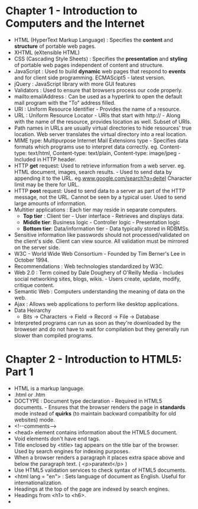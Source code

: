 # Chapter 1 - Introduction to Computers and the Internet

* HTML (HyperText Markup Language) : Specifies the **content** and **structure** of portable web pages.
* XHTML (eXtensible HTML)
* CSS (Cascading Style Sheets) : Specifies the **presentation** and **styling** of portable web pages independent of content and structure.
* JavaScript : Used to build **dynamic** web pages that respond to **events** and for client side programming. ECMAScipt5 - latest version.
* jQuery : JavaScript library with more GUI features
* Validators : Used to ensure that browsers process our code properly.
* mailto:emailAddress : Can be used as a hyperlink to open the default mail program with the "To" address filled.
* URI : Uniform Resource Identifier - Provides the name of a resource.
* URL : Uniform Resource Locator - URIs that start with http:// - Along with the name of the resource, provides location as well. Subset of URIs.
* Path names in URLs are usually virtual directories to hide resources' true location. Web server translates the virtual directory into a real location.
* MIME type: Multipurpose Internet Mail Extensions type - Specifies data formats which programs use to interpret data correctly. eg. Content-type: text/html, Content-type: text/plain, Content-type: image/jpeg - Included in HTTP header.
* HTTP **get** request: Used to retrieve information from a web server. eg. HTML document, images, search results. - Used to send data by appending it to the URL. eg.www.google.com/search?q=deitel Character limit may be there for URL.
* HTTP **post** request: Used to send data to a server as part of the HTTP message, not the URL. Cannot be seen by a typical user. Used to send large amounts of information.
* Multitier applications : Each tier may reside in separate computers.
    * **Top tier** : Client tier - User interface - Retrieves and displays data.
    * **Middle tier**: Business logic - Controller logic - Presentation logic
    * **Bottom tier**: Data/information tier - Data typically stored in RDBMSs.
* Sensitive information like passwords should not processed/validated on the client's side. Client can view source. All validation must be mirrored on the server side.
* W3C - World Wide Web Consortium - Founded by Tim Berner's Lee in October 1994.
* Recommendations : Web technologies standardized by W3C.
* Web 2.0 : Term coined by Dale Doughery of O'Reilly Media - Includes social networking sites, blogs, wikis. - Users create, update, modify, critique content.
* Semantic Web : Computers understanding the meaning of data on the web.
* Ajax : Allows web applications to perform like desktop applications.
* Data Heirarchy
    * Bits -> Characters -> Field -> Record -> File -> Database
* Interpreted programs can run as soon as they're downloaded by the broweser and do not have to wait for compilation but they generally run slower than compiled programs.

# Chapter 2 - Introduction to HTML5: Part 1

* HTML is a markup language.
* .html or .htm
* DOCTYPE : Document type declaration - Required in HTML5 documents. - Ensures that the browser renders the page in **standards** mode instead of **quirks** (to maintain backward compatibilty for old websites) mode.
* \<!--comments-->
* \<head> element contains information about the HTML5 document.
* Void elements don't have end tags.
* Title enclosed by \<title> tag appears on the title bar of the browser. Used by search engines for indexing purposes.
* When a browser renders a paragraph it places extra space above and below the paragraph text. ( \<p>paratext\</p> )
* Use HTML5 validation services to check syntax of HTML5 documents.
* \<html lang = "en"> : Sets language of document as English. Useful for internationalization.
* Headings at the top of the page are indexed by search engines.
* Headings from \<h1> to \<h6>.
* 

